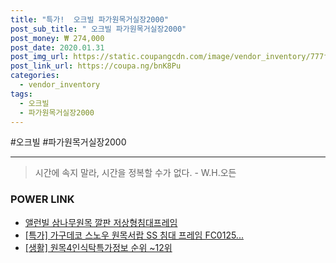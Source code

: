 ```yaml
--- 
title: "특가!  오크빌 파가원목거실장2000" 
post_sub_title: " 오크빌 파가원목거실장2000" 
post_money: ₩ 274,000 
post_date: 2020.01.31 
post_img_url: https://static.coupangcdn.com/image/vendor_inventory/777f/c2f4936637728482092e176527c67bf1ccf59aff74ba3ece5a03b79d23b8.jpg 
post_link_url: https://coupa.ng/bnK8Pu 
categories: 
  - vendor_inventory 
tags: 
  - 오크빌 
  - 파가원목거실장2000 
--- 
```

  #오크빌 #파가원목거실장2000 
<hr> 

> 시간에 속지 말라, 시간을 정복할 수가 없다. - W.H.오든 


### POWER LINK

* <a href="https://blog.naver.com/fasyy4321/221789596164" target="_blank">앨런빌 삼나무원목 깔판 저상형침대프레임</a>
* <a href="https://blog.naver.com/santokki14/221791484834" target="_blank">[특가] 가구데코 스노우 원목서랍 SS 침대 프레임 FC0125...</a>
* <a href="https://blog.naver.com/fasyy4321/221773662232" target="_blank"> [생활] 원목4인식탁특가정보 순위 ~12위</a>
